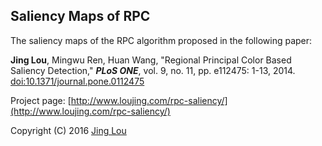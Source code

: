 ## Saliency Maps of RPC

The saliency maps of the RPC algorithm proposed in the following paper:

**Jing Lou**, Mingwu Ren, Huan Wang, "Regional Principal Color Based Saliency Detection," ***PLoS ONE***, vol. 9, no. 11, pp. e112475: 1-13, 2014. [doi:10.1371/journal.pone.0112475](http://www.plosone.org/article/info%3Adoi%2F10.1371%2Fjournal.pone.0112475)

Project page: [http://www.loujing.com/rpc-saliency/](http://www.loujing.com/rpc-saliency/)

Copyright (C) 2016 [Jing Lou](http://www.loujing.com)